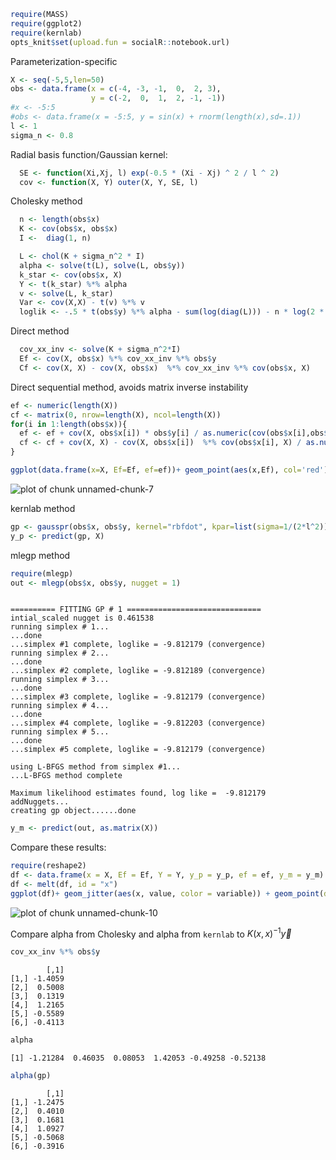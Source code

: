 




```r
require(MASS)
require(ggplot2)
require(kernlab)
opts_knit$set(upload.fun = socialR::notebook.url)
```


Parameterization-specific



```r
X <- seq(-5,5,len=50)
obs <- data.frame(x = c(-4, -3, -1,  0,  2, 3),
                  y = c(-2,  0,  1,  2, -1, -1))
#x <- -5:5
#obs <- data.frame(x = -5:5, y = sin(x) + rnorm(length(x),sd=.1))
l <- 1
sigma_n <- 0.8
```



Radial basis function/Gaussian kernel:


```r
  SE <- function(Xi,Xj, l) exp(-0.5 * (Xi - Xj) ^ 2 / l ^ 2)
  cov <- function(X, Y) outer(X, Y, SE, l) 
```



Cholesky method
  

```r
  n <- length(obs$x)
  K <- cov(obs$x, obs$x)
  I <-  diag(1, n)

  L <- chol(K + sigma_n^2 * I)
  alpha <- solve(t(L), solve(L, obs$y))
  k_star <- cov(obs$x, X)
  Y <- t(k_star) %*% alpha
  v <- solve(L, k_star)
  Var <- cov(X,X) - t(v) %*% v
  loglik <- -.5 * t(obs$y) %*% alpha - sum(log(diag(L))) - n * log(2 * pi) / 2
```

  
Direct method 


```r
  cov_xx_inv <- solve(K + sigma_n^2*I)
  Ef <- cov(X, obs$x) %*% cov_xx_inv %*% obs$y
  Cf <- cov(X, X) - cov(X, obs$x)  %*% cov_xx_inv %*% cov(obs$x, X)
```


  Direct sequential method, avoids matrix inverse instability

```r
ef <- numeric(length(X))
cf <- matrix(0, nrow=length(X), ncol=length(X))
for(i in 1:length(obs$x)){
  ef <- ef + cov(X, obs$x[i]) * obs$y[i] / as.numeric(cov(obs$x[i],obs$x[i]) + sigma_n^2)
  cf <- cf + cov(X, X) - cov(X, obs$x[i])  %*% cov(obs$x[i], X) / as.numeric(cov(obs$x[i],obs$x[i]) + sigma_n^2)
}
```




```r
ggplot(data.frame(x=X, Ef=Ef, ef=ef))+ geom_point(aes(x,Ef), col='red') + geom_line(aes(x,ef))
```

![plot of chunk unnamed-chunk-7](http://carlboettiger.info/assets/figures/2012-11-09-d5cb8c43b1-unnamed-chunk-7.png) 



kernlab method


```r
gp <- gausspr(obs$x, obs$y, kernel="rbfdot", kpar=list(sigma=1/(2*l^2)), fit=FALSE, scaled=FALSE, var=0.8)
y_p <- predict(gp, X)
```



mlegp method


```r
require(mlegp)
out <- mlegp(obs$x, obs$y, nugget = 1)
```

```

========== FITTING GP # 1 ==============================
intial_scaled nugget is 0.461538
running simplex # 1...
...done
...simplex #1 complete, loglike = -9.812179 (convergence)
running simplex # 2...
...done
...simplex #2 complete, loglike = -9.812189 (convergence)
running simplex # 3...
...done
...simplex #3 complete, loglike = -9.812179 (convergence)
running simplex # 4...
...done
...simplex #4 complete, loglike = -9.812203 (convergence)
running simplex # 5...
...done
...simplex #5 complete, loglike = -9.812179 (convergence)

using L-BFGS method from simplex #1...
...L-BFGS method complete

Maximum likelihood estimates found, log like =  -9.812179
addNuggets...
creating gp object......done

```

```r
y_m <- predict(out, as.matrix(X))
```


Compare these results: 


```r
require(reshape2)
df <- data.frame(x = X, Ef = Ef, Y = Y, y_p = y_p, ef = ef, y_m = y_m)
df <- melt(df, id = "x")
ggplot(df)+ geom_jitter(aes(x, value, color = variable)) + geom_point(data = obs, aes(x,y))
```

![plot of chunk unnamed-chunk-10](http://carlboettiger.info/assets/figures/2012-11-09-d5cb8c43b1-unnamed-chunk-10.png) 




Compare alpha from Cholesky and alpha from `kernlab` to $K(x,x)^{-1} \vec y$


```r
cov_xx_inv %*% obs$y
```

```
        [,1]
[1,] -1.4059
[2,]  0.5008
[3,]  0.1319
[4,]  1.2165
[5,] -0.5589
[6,] -0.4113
```

```r
alpha
```

```
[1] -1.21284  0.46035  0.08053  1.42053 -0.49258 -0.52138
```

```r
alpha(gp)
```

```
        [,1]
[1,] -1.2475
[2,]  0.4010
[3,]  0.1681
[4,]  1.0927
[5,] -0.5068
[6,] -0.3916
```


